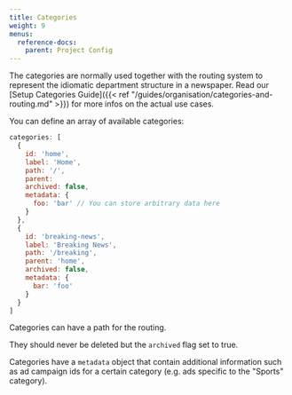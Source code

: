 ```yaml
---
title: Categories
weight: 9
menus:
  reference-docs:
    parent: Project Config
---
```


The categories are normally used together with the routing system to represent the idiomatic department structure in a newspaper. Read our [Setup Categories Guide]({{< ref "/guides/organisation/categories-and-routing.md" >}}) for more infos on the actual use cases.

You can define an array of available categories:
```js
categories: [
  {
    id: 'home',
    label: 'Home',
    path: '/',
    parent:
    archived: false,
    metadata: {
      foo: 'bar' // You can store arbitrary data here
    }
  },
  {
    id: 'breaking-news',
    label: 'Breaking News',
    path: '/breaking',
    parent: 'home',
    archived: false,
    metadata: {
      bar: 'foo'
    }
  }
]
```

Categories can have a path for the routing.

They should never be deleted but the `archived` flag set to true.

Categories have a `metadata` object that contain additional information such as ad campaign ids for a certain category (e.g. ads specific to the "Sports" category).
